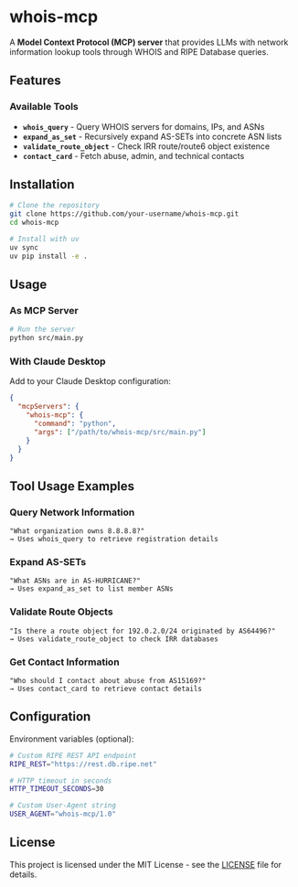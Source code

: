 # whois-mcp

A **Model Context Protocol (MCP) server** that provides LLMs with network information lookup tools through WHOIS and RIPE Database queries.

## Features

### Available Tools
- **`whois_query`** - Query WHOIS servers for domains, IPs, and ASNs
- **`expand_as_set`** - Recursively expand AS-SETs into concrete ASN lists
- **`validate_route_object`** - Check IRR route/route6 object existence
- **`contact_card`** - Fetch abuse, admin, and technical contacts


## Installation

```bash
# Clone the repository
git clone https://github.com/your-username/whois-mcp.git
cd whois-mcp

# Install with uv
uv sync
uv pip install -e .
```

## Usage

### As MCP Server
```bash
# Run the server
python src/main.py
```

### With Claude Desktop
Add to your Claude Desktop configuration:
```json
{
  "mcpServers": {
    "whois-mcp": {
      "command": "python",
      "args": ["/path/to/whois-mcp/src/main.py"]
    }
  }
}
```

## Tool Usage Examples

### Query Network Information
```
"What organization owns 8.8.8.8?"
→ Uses whois_query to retrieve registration details
```

### Expand AS-SETs
```
"What ASNs are in AS-HURRICANE?"
→ Uses expand_as_set to list member ASNs
```

### Validate Route Objects
```
"Is there a route object for 192.0.2.0/24 originated by AS64496?"
→ Uses validate_route_object to check IRR databases
```

### Get Contact Information
```
"Who should I contact about abuse from AS15169?"
→ Uses contact_card to retrieve contact details
```

## Configuration

Environment variables (optional):
```bash
# Custom RIPE REST API endpoint
RIPE_REST="https://rest.db.ripe.net"

# HTTP timeout in seconds
HTTP_TIMEOUT_SECONDS=30

# Custom User-Agent string
USER_AGENT="whois-mcp/1.0"
```

## License

This project is licensed under the MIT License - see the [LICENSE](LICENSE) file for details.